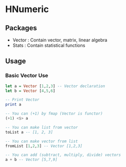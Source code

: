 # HNumeric

## Packages

* Vector : Contain vector, matrix, linear algebra
* Stats : Contain statistical functions

## Usage

### Basic Vector Use

```haskell
let a = Vector [1,2,3] -- Vector declaration
let b = Vector [4,5,6]

-- Print Vector
print a

-- You can (+1) by fmap (Vector is functor)
(+1) <$> a 

-- You can make list from vector
toList a -- [1, 2, 3]

-- You can make vector from list
fromList [1,2,3] -- Vector [1,2,3]

-- You can add (subtract, multiply, divide) vectors
a + b -- Vector [5,7,9]


```
